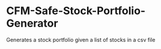 # CFM-Safe-Stock-Portfolio-Generator
Generates a stock portfolio given a list of stocks in a csv file
